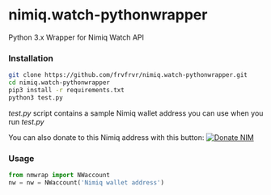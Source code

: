 # nimiq.watch-pythonwrapper
Python 3.x Wrapper for Nimiq Watch API

### Installation

```bash
git clone https://github.com/frvfrvr/nimiq.watch-pythonwrapper.git
cd nimiq.watch-pythonwrapper
pip3 install -r requirements.txt
python3 test.py
```
*test.py* script contains a sample Nimiq wallet address you can use when you run *test.py*


You can also donate to this Nimiq address with this button:
[![Donate NIM](https://www.nimiq.com/accept-donations/img/donationBtnImg/light-blue-big.svg)](https://wallet.nimiq.com/nimiq:NQ56H3BEFK0JXD5LMBGQ3CQR2S7E4J984BL6)

### Usage

```python
from nmwrap import NWaccount
nw = nw = NWaccount('Nimiq wallet address')
```
